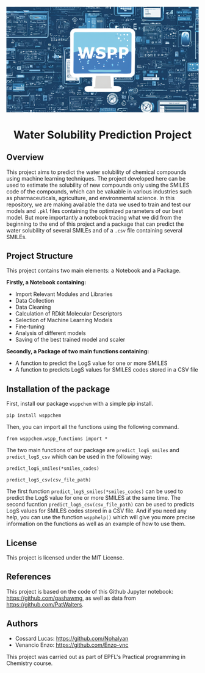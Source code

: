 ![Project Logo](assets/WSPP_logo.png)

<h1 align="center">
Water Solubility Prediction Project
</h1>

## Overview
This project aims to predict the water solubility of chemical compounds using machine learning techniques. The project developed here can be used to estimate the solubility of new compounds only using the SMILES code of the compounds, which can be valuable in various industries such as pharmaceuticals, agriculture, and environmental science.
In this repository, we are making available the data we used to train and test our models and `.pkl` files containing the optimized parameters of our best model. But more importantly a notebook tracing what we did from the beginning to the end of this project and a package that can predict the water solubility of several SMILEs and of a `.csv` file containing several SMILEs. 

## Project Structure
This project contains two main elements: a Notebook and a Package.

**Firstly, a Notebook containing:**
- Import Relevant Modules and Libraries
- Data Collection
- Data Cleaning
- Calculation of RDkit Molecular Descriptors
- Selection of Machine Learning Models
- Fine-tuning
- Analysis of different models
- Saving of the best trained model and scaler

**Secondly, a Package of two main functions containing:**

-  A function to predict the LogS value for one or more  SMILES
-  A function to predicts LogS values for SMILES codes stored in a CSV file
 
## Installation of the package

First, install our package `wsppchem` with a simple pip install.
```
pip install wsppchem
```

Then, you can import all the functions using the following command.
```
from wsppchem.wspp_functions import *
```

The two main functions of our package are `predict_logS_smiles` and `predict_logS_csv` which can be used in the following way:
```
predict_logS_smiles(*smiles_codes)
```

```
predict_logS_csv(csv_file_path)
```

The first function `predict_logS_smiles(*smiles_codes)` can be used to predict the LogS value for one or more SMILES at the same time.
The second fucntion `predict_logS_csv(csv_file_path)` can be used to predicts LogS values for SMILES codes stored in a CSV file.
And if you need any help, you can use the function `wspphelp()` which will give you more precise information on the functions as well as an example of how to use them. 

## License
This project is licensed under the MIT License.

## References
This project is based on the code of this Github Jupyter notebook: https://github.com/gashawmg, as well as data from https://github.com/PatWalters. 

## Authors
- Cossard Lucas: https://github.com/Nohalyan
- Venancio Enzo: https://github.com/Enzo-vnc

This project was carried out as part of EPFL's Practical programming in Chemistry course.
